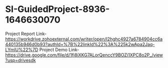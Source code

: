 # SI-GuidedProject-8936-1646630070
Project Report Link-https://workdrive.zohoexternal.com/writer/open/l2hghc4927a6784904cc6a440135b946d0b93?authId=%7B%22linkId%22%3A%225k2wApa2Jaq-LYmlU%22%7D
Project Demo Link-https://drive.google.com/file/d/1fj8iXKG7ALorQenccY9BOZi1XPC8o2P_/view?usp=drivesdk
